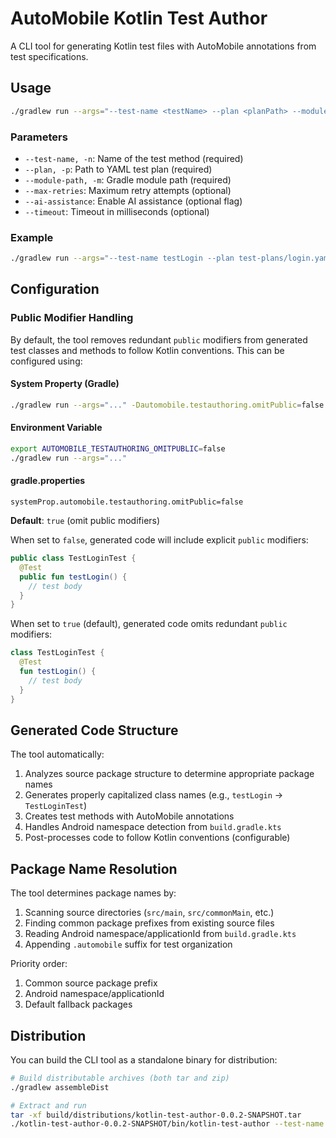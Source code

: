 # AutoMobile Kotlin Test Author

A CLI tool for generating Kotlin test files with AutoMobile annotations from test specifications.

## Usage

```bash
./gradlew run --args="--test-name <testName> --plan <planPath> --module-path <modulePath>"
```

### Parameters

- `--test-name, -n`: Name of the test method (required)
- `--plan, -p`: Path to YAML test plan (required)
- `--module-path, -m`: Gradle module path (required)
- `--max-retries`: Maximum retry attempts (optional)
- `--ai-assistance`: Enable AI assistance (optional flag)
- `--timeout`: Timeout in milliseconds (optional)

### Example

```bash
./gradlew run --args="--test-name testLogin --plan test-plans/login.yaml --module-path features/auth"
```

## Configuration

### Public Modifier Handling

By default, the tool removes redundant `public` modifiers from generated test classes and methods to
follow Kotlin conventions. This can be configured using:

#### System Property (Gradle)

```bash
./gradlew run --args="..." -Dautomobile.testauthoring.omitPublic=false
```

#### Environment Variable

```bash
export AUTOMOBILE_TESTAUTHORING_OMITPUBLIC=false
./gradlew run --args="..."
```

#### gradle.properties

```properties
systemProp.automobile.testauthoring.omitPublic=false
```

**Default**: `true` (omit public modifiers)

When set to `false`, generated code will include explicit `public` modifiers:

```kotlin
public class TestLoginTest {
  @Test
  public fun testLogin() {
    // test body
  }
}
```

When set to `true` (default), generated code omits redundant `public` modifiers:

```kotlin
class TestLoginTest {
  @Test
  fun testLogin() {
    // test body
  }
}
```

## Generated Code Structure

The tool automatically:

1. Analyzes source package structure to determine appropriate package names
2. Generates properly capitalized class names (e.g., `testLogin` → `TestLoginTest`)
3. Creates test methods with AutoMobile annotations
4. Handles Android namespace detection from `build.gradle.kts`
5. Post-processes code to follow Kotlin conventions (configurable)

## Package Name Resolution

The tool determines package names by:

1. Scanning source directories (`src/main`, `src/commonMain`, etc.)
2. Finding common package prefixes from existing source files
3. Reading Android namespace/applicationId from `build.gradle.kts`
4. Appending `.automobile` suffix for test organization

Priority order:

1. Common source package prefix
2. Android namespace/applicationId
3. Default fallback packages

## Distribution

You can build the CLI tool as a standalone binary for distribution:

```bash
# Build distributable archives (both tar and zip)
./gradlew assembleDist

# Extract and run
tar -xf build/distributions/kotlin-test-author-0.0.2-SNAPSHOT.tar
./kotlin-test-author-0.0.2-SNAPSHOT/bin/kotlin-test-author --test-name testExample --plan test.yaml --module-path app
```
